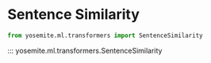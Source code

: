 # Sentence Similarity

```python
from yosemite.ml.transformers import SentenceSimilarity
```

::: yosemite.ml.transformers.SentenceSimilarity